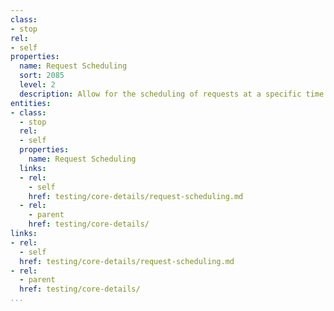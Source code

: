 ```yaml
---
class:
- stop
rel:
- self
properties:
  name: Request Scheduling
  sort: 2085
  level: 2
  description: Allow for the scheduling of requests at a specific time.
entities:
- class:
  - stop
  rel:
  - self
  properties:
    name: Request Scheduling
  links:
  - rel:
    - self
    href: testing/core-details/request-scheduling.md
  - rel:
    - parent
    href: testing/core-details/
links:
- rel:
  - self
  href: testing/core-details/request-scheduling.md
- rel:
  - parent
  href: testing/core-details/
...
```

